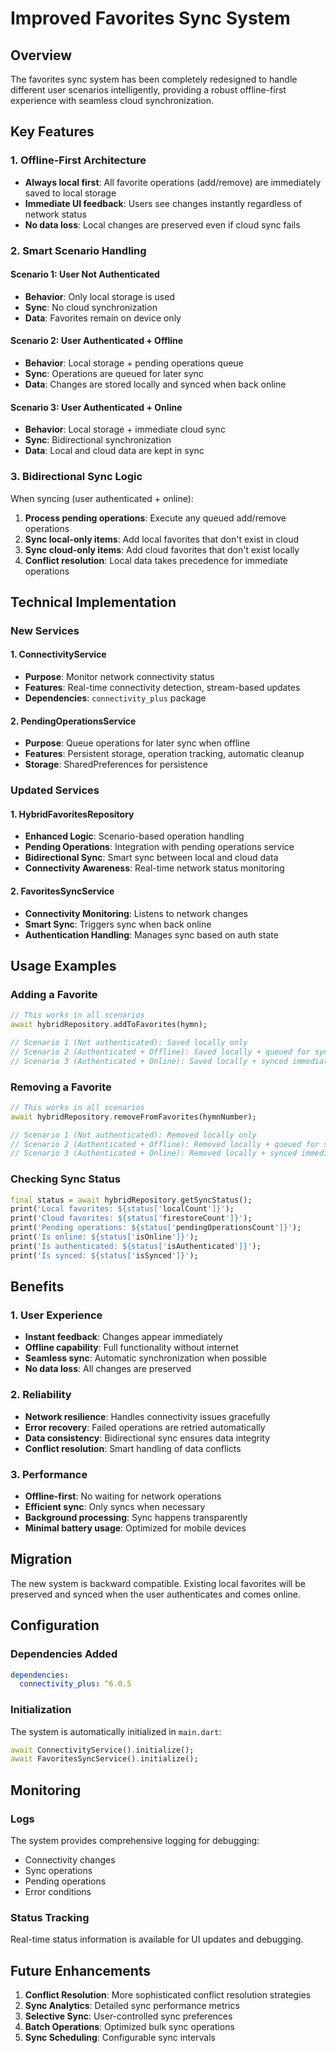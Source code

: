 # Improved Favorites Sync System

## Overview

The favorites sync system has been completely redesigned to handle different user scenarios intelligently, providing a robust offline-first experience with seamless cloud synchronization.

## Key Features

### 1. Offline-First Architecture

- **Always local first**: All favorite operations (add/remove) are immediately saved to local storage
- **Immediate UI feedback**: Users see changes instantly regardless of network status
- **No data loss**: Local changes are preserved even if cloud sync fails

### 2. Smart Scenario Handling

#### Scenario 1: User Not Authenticated

- **Behavior**: Only local storage is used
- **Sync**: No cloud synchronization
- **Data**: Favorites remain on device only

#### Scenario 2: User Authenticated + Offline

- **Behavior**: Local storage + pending operations queue
- **Sync**: Operations are queued for later sync
- **Data**: Changes are stored locally and synced when back online

#### Scenario 3: User Authenticated + Online

- **Behavior**: Local storage + immediate cloud sync
- **Sync**: Bidirectional synchronization
- **Data**: Local and cloud data are kept in sync

### 3. Bidirectional Sync Logic

When syncing (user authenticated + online):

1. **Process pending operations**: Execute any queued add/remove operations
2. **Sync local-only items**: Add local favorites that don't exist in cloud
3. **Sync cloud-only items**: Add cloud favorites that don't exist locally
4. **Conflict resolution**: Local data takes precedence for immediate operations

## Technical Implementation

### New Services

#### 1. ConnectivityService

- **Purpose**: Monitor network connectivity status
- **Features**: Real-time connectivity detection, stream-based updates
- **Dependencies**: `connectivity_plus` package

#### 2. PendingOperationsService

- **Purpose**: Queue operations for later sync when offline
- **Features**: Persistent storage, operation tracking, automatic cleanup
- **Storage**: SharedPreferences for persistence

### Updated Services

#### 1. HybridFavoritesRepository

- **Enhanced Logic**: Scenario-based operation handling
- **Pending Operations**: Integration with pending operations service
- **Bidirectional Sync**: Smart sync between local and cloud data
- **Connectivity Awareness**: Real-time network status monitoring

#### 2. FavoritesSyncService

- **Connectivity Monitoring**: Listens to network changes
- **Smart Sync**: Triggers sync when back online
- **Authentication Handling**: Manages sync based on auth state

## Usage Examples

### Adding a Favorite

```dart
// This works in all scenarios
await hybridRepository.addToFavorites(hymn);

// Scenario 1 (Not authenticated): Saved locally only
// Scenario 2 (Authenticated + Offline): Saved locally + queued for sync
// Scenario 3 (Authenticated + Online): Saved locally + synced immediately
```

### Removing a Favorite

```dart
// This works in all scenarios
await hybridRepository.removeFromFavorites(hymnNumber);

// Scenario 1 (Not authenticated): Removed locally only
// Scenario 2 (Authenticated + Offline): Removed locally + queued for sync
// Scenario 3 (Authenticated + Online): Removed locally + synced immediately
```

### Checking Sync Status

```dart
final status = await hybridRepository.getSyncStatus();
print('Local favorites: ${status['localCount']}');
print('Cloud favorites: ${status['firestoreCount']}');
print('Pending operations: ${status['pendingOperationsCount']}');
print('Is online: ${status['isOnline']}');
print('Is authenticated: ${status['isAuthenticated']}');
print('Is synced: ${status['isSynced']}');
```

## Benefits

### 1. User Experience

- **Instant feedback**: Changes appear immediately
- **Offline capability**: Full functionality without internet
- **Seamless sync**: Automatic synchronization when possible
- **No data loss**: All changes are preserved

### 2. Reliability

- **Network resilience**: Handles connectivity issues gracefully
- **Error recovery**: Failed operations are retried automatically
- **Data consistency**: Bidirectional sync ensures data integrity
- **Conflict resolution**: Smart handling of data conflicts

### 3. Performance

- **Offline-first**: No waiting for network operations
- **Efficient sync**: Only syncs when necessary
- **Background processing**: Sync happens transparently
- **Minimal battery usage**: Optimized for mobile devices

## Migration

The new system is backward compatible. Existing local favorites will be preserved and synced when the user authenticates and comes online.

## Configuration

### Dependencies Added

```yaml
dependencies:
  connectivity_plus: ^6.0.5
```

### Initialization

The system is automatically initialized in `main.dart`:

```dart
await ConnectivityService().initialize();
await FavoritesSyncService().initialize();
```

## Monitoring

### Logs

The system provides comprehensive logging for debugging:

- Connectivity changes
- Sync operations
- Pending operations
- Error conditions

### Status Tracking

Real-time status information is available for UI updates and debugging.

## Future Enhancements

1. **Conflict Resolution**: More sophisticated conflict resolution strategies
2. **Sync Analytics**: Detailed sync performance metrics
3. **Selective Sync**: User-controlled sync preferences
4. **Batch Operations**: Optimized bulk sync operations
5. **Sync Scheduling**: Configurable sync intervals
